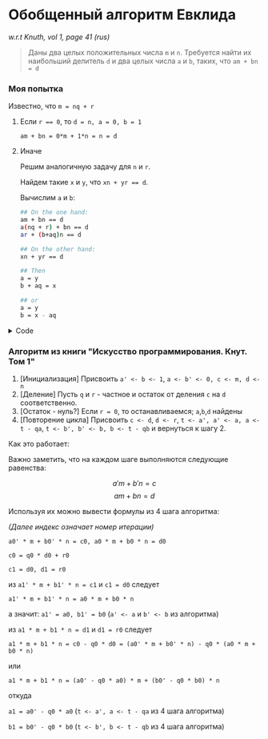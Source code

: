 
# Обобщенный алгоритм Евклида

*w.r.t Knuth, vol 1, page 41 (rus)*

> Даны два целых положительных числа `m` и `n`. Требуется найти их наибольший делитель `d` и два целых числа `a` и `b`, таких, что `am + bn = d`

### Моя попытка

Известно, что `m = nq + r`

1. Если `r == 0`, то `d = n, a = 0, b = 1`

    `am + bn = 0*m + 1*n = n = d`
    
2. Иначе
    
    Решим аналогичную задачу для `n` и `r`. 
    
    Найдем такие `x` и `y`, что `xn + yr == d`.
    
    Вычислим `a` и `b`:
    
    ```bash
    ## On the one hand:
    am + bn == d
    a(nq + r) + bn == d
    ar + (b+aq)n == d
    
    ## On the other hand:
    xn + yr == d
    
    ## Then
    a = y
    b + aq = x
    
    ## or
    a = y
    b = x - aq
    ```    
    
<details>

<summary> Code </summary>

```python
def extended_gcd(m, n):
    q, r = divmod(m, n)
    if r == 0:
        return (0, 1, n)

    x, y, d = extended_gcd(n, r)
    return (y, x - y * q, d)
```
</details>
    
### Алгоритм из книги "Искусство программирования. Кнут. Том 1"

1. [Инициализация] Присвоить `a' <- b <- 1`, `a <- b' <- 0, c <- m, d <- n`
2. [Деление] Пусть `q` и `r` - частное и остаток от деления `c` на `d` соответственно.
3. [Остаток - нуль?] Если `r = 0`, то останавливаемся; `a`,`b`,`d` найдены
4. [Повторение цикла] Присвоить `c <- d`, `d <- r`, `t <- a', a' <- a, a <- t - qa`, `t <- b', b' <- b, b <- t - qb` и вернуться к шагу 2.

Как это работает:

Важно заметить, что на каждом шаге выполняются следующие равенства: 

$$ a'm + b'n = c $$ 
$$ am + bn = d $$

Используя их можно вывести формулы из 4 шага алгоритма:

*(Далее индекс означает номер итерации)*

`a0' * m + b0' * n = c0, a0 * m + b0 * n = d0`

`c0 = q0 * d0 + r0`


`c1 = d0, d1 = r0`


из `a1' * m + b1' * n = c1` и `c1 = d0` следует

`a1' * m + b1' * n = a0 * m + b0 * n`

а значит: `a1' = a0, b1' = b0` (`a' <- a` и `b' <- b` из алгоритма)


из `a1 * m + b1 * n = d1` и `d1 = r0` следует

`a1 * m + b1 * n = c0 - q0 * d0 = (a0' * m + b0' * n) - q0 * (a0 * m + b0 * n)`

или 

`a1 * m + b1 * n = (a0' - q0 * a0) * m + (b0' - q0 * b0) * n`

откуда

`a1 = a0' - q0 * a0` (`t <- a', a <- t - qa` из 4 шага алгоритма)

`b1 = b0' - q0 * b0` (`t <- b', b <- t - qb` из 4 шага алгоритма)


